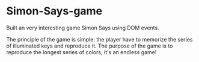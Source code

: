 # Simon-Says-game
Built an very interesting game Simon Says using DOM events.

The principle of the game is simple: the player have to memorize the series of illuminated keys and reproduce it. The purpose of the game is to reproduce the longest series of colors, it's an endless game!

